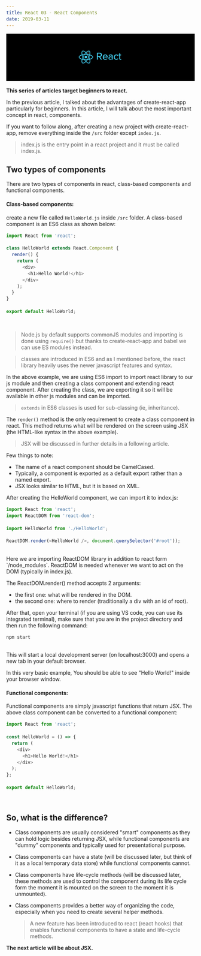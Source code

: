 ```yaml
---
title: React 03 - React Components
date: 2019-03-11
---
```


![react](../../assets/react-logo-2.png)

**This series of articles target beginners to react.**

In the previous article, I talked about the advantages of create-react-app particularly for beginners. In this article, I will talk about the most important concept in react, components.

If you want to follow along, after creating a new project with create-react-app, remove everything inside the `/src` folder except `index.js`.

> index.js is the entry point in a react project and it must be called index.js.

## Two types of components

There are two types of components in react, class-based components and functional components.

#### Class-based components:

create a new file called `HelloWorld.js` inside `/src` folder.
A class-based component is an ES6 class as shown below:

```javascript
import React from 'react';

class HelloWorld extends React.Component {
  render() {
    return (
      <div>
        <h1>Hello World!</h1>
      </div>
    );
  }
}

export default HelloWorld;
```

<br/>

> Node.js by default supports commonJS modules and importing is done using `require()`
> but thanks to create-react-app and babel we can use ES modules instead.

> classes are introduced in ES6 and as I mentioned before, the react library heavily uses the newer javascript features and syntax.

In the above example, we are using ES6 import to import react library to our js module and then creating a class component and extending react component. After creating the class, we are exporting it so it will be available in other js modules and can be imported.

> `extends` in ES6 classes is used for sub-classing (ie, inheritance).

The `render()` method is the only requirement to create a class component in react. This method returns what will be rendered on the screen using JSX (the HTML-like syntax in the above example).

> JSX will be discussed in further details in a following article.

Few things to note:

- The name of a react component should be CamelCased.
- Typically, a component is exported as a default export rather than a named export.
- JSX looks similar to HTML, but it is based on XML.

After creating the HelloWorld component, we can import it to index.js:

```javascript
import React from 'react';
import ReactDOM from 'react-dom';

import HelloWorld from './HelloWorld';

ReactDOM.render(<HelloWorld />, document.querySelector('#root'));
```

<br/>
Here we are importing ReactDOM library in addition to react form `/node_modules`. ReactDOM is needed whenever we want to act on the DOM (typically in index.js).

The ReactDOM.render() method accepts 2 arguments:

- the first one: what will be rendered in the DOM.
- the second one: where to render (traditionally a div with an id of root).

After that, open your terminal (if you are using VS code, you can use its integrated terminal), make sure that you are in the project directory and then run the following command:

```
npm start
```

<br/>
This will start a local development server (on localhost:3000) and opens a new tab in your default browser.

In this very basic example, You should be able to see "Hello World!" inside your browser window.

#### Functional components:

Functional components are simply javascript functions that return JSX. The above class component can be converted to a functional component:

```javascript
import React from 'react';

const HelloWorld = () => {
  return (
    <div>
      <h1>Hello World!</h1>
    </div>
  );
};

export default HelloWorld;
```

<br/>

## So, what is the difference?

- Class components are usually considered "smart" components as they can hold logic besides returning JSX, while functional components are "dummy" components and typically used for presentational purpose.
- Class components can have a state (will be discussed later, but think of it as a local temporary data store) while functional components cannot.
- Class components have life-cycle methods (will be discussed later, these methods are used to control the component during its life cycle form the moment it is mounted on the screen to the moment it is unmounted).
- Class components provides a better way of organizing the code, especially when you need to create several helper methods.

  > A new feature has been introduced to react (react hooks) that enables functional components to have a state and life-cycle methods.

**The next article will be about JSX.**
